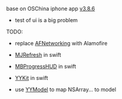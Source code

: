 base on OSChina iphone app [v3.8.6](https://gitee.com/oschina/iphone-app/tree/v3.8.6/)

- test of ui is a big problem

TODO:

- replace [AFNetworking](https://github.com/AFNetworking/AFNetworking) with Alamofire
- [MJRefresh](https://github.com/CoderMJLee/MJRefresh) in swift
- [MBProgressHUD](https://github.com/jdg/MBProgressHUD) in swift

- [YYKit](https://github.com/ibireme/YYKit) in swift
- use [YYModel](https://github.com/ibireme/YYModel) to map NSArray... to model


